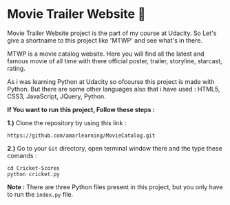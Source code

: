 # Movie Trailer Website :movie_camera:

Movie Trailer Website project is the part of my course at Udacity. So Let's give a shortname to this project like 'MTWP' 
and see what's in there.

MTWP is a movie catalog website. Here you will find all the latest and famous movie of all time with there official poster, trailer, storyline, starcast, rating.

As i was learning Python at Udacity so ofcourse this project is made with Python. But there are some other languages also that i have used : HTML5, CSS3, JavaScript, JQuery, Python.

<b>If You want to run this project, Follow these steps :</b>

<b>1.)</b> Clone the repository by using this link :

```
https://github.com/amarlearning/MovieCatalog.git
```

<b>2.)</b> Go to your ```Git``` directory, open terminal window there and the type these comands :

```
cd Cricket-Scores
python cricket.py
```

<b>Note :</b> There are three Python files present in this project, but you only have to run the ```index.py``` file.